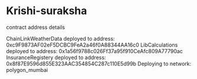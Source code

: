 # Krishi-suraksha

contract address details    

ChainLinkWeatherData deployed to address: 0xc9F9873AF02eF5DCBC9FeA2a46f0A88344AA16c0
LibCalculations deployed to address: 0x1a56f9788c026Ff37a95f910CeAfc809A77790ac
InsuranceRegistery deployed to address: 0x8f87E9596d855E323AAC354854C287c110E5d99b
Deploying to network: polygon_mumbai
